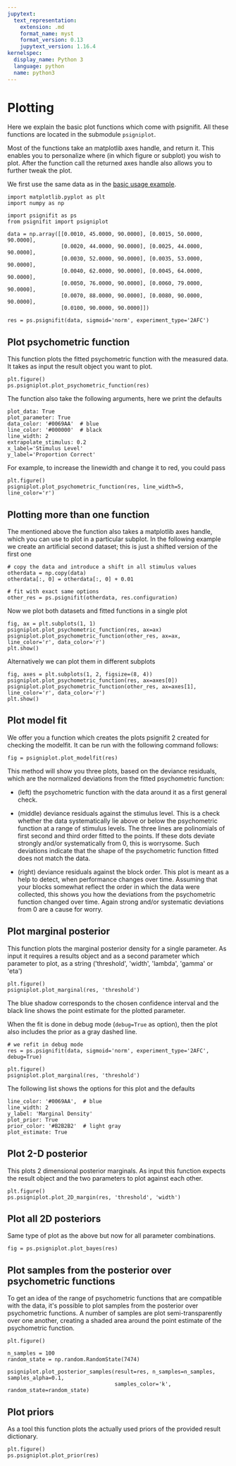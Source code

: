 ```yaml
---
jupytext:
  text_representation:
    extension: .md
    format_name: myst
    format_version: 0.13
    jupytext_version: 1.16.4
kernelspec:
  display_name: Python 3
  language: python
  name: python3
---
```


# Plotting

Here we explain the basic plot functions which come with psignifit.
All these functions are located in the submodule `psigniplot`.

Most of the functions take an matplotlib axes handle, and 
return it. This enables you to personalize where (in which figure
or subplot) you wish to plot. 
After the function call the returned axes handle also allows
you to further tweak the plot. 


We first use the same data as in the [basic usage example](../basic-usage).

```{code-cell} ipython3
import matplotlib.pyplot as plt
import numpy as np

import psignifit as ps
from psignifit import psigniplot

data = np.array([[0.0010, 45.0000, 90.0000], [0.0015, 50.0000, 90.0000],
                 [0.0020, 44.0000, 90.0000], [0.0025, 44.0000, 90.0000],
                 [0.0030, 52.0000, 90.0000], [0.0035, 53.0000, 90.0000],
                 [0.0040, 62.0000, 90.0000], [0.0045, 64.0000, 90.0000],
                 [0.0050, 76.0000, 90.0000], [0.0060, 79.0000, 90.0000],
                 [0.0070, 88.0000, 90.0000], [0.0080, 90.0000, 90.0000],
                 [0.0100, 90.0000, 90.0000]])

res = ps.psignifit(data, sigmoid='norm', experiment_type='2AFC')
```

## Plot psychometric function

This function plots the fitted psychometric function with the measured data.
It takes as input the result object you want to plot.

```{code-cell} ipython3
plt.figure()
ps.psigniplot.plot_psychometric_function(res)
```

The function also take the following arguments, here we print the defaults

```
plot_data: True
plot_parameter: True
data_color: '#0069AA'  # blue
line_color: '#000000'  # black
line_width: 2
extrapolate_stimulus: 0.2
x_label='Stimulus Level'
y_label='Proportion Correct'
```                               

For example, to increase the linewidth and change it to red, you could pass

```{code-cell} ipython3
plt.figure()
psigniplot.plot_psychometric_function(res, line_width=5, line_color='r')
```

## Plotting more than one function

The mentioned above the function also takes a matplotlib axes handle,
which you can use to plot in a particular subplot.
In the following example we create an artificial second dataset; this 
is just a shifted version of the first one

```{code-cell} ipython3
# copy the data and introduce a shift in all stimulus values
otherdata = np.copy(data)
otherdata[:, 0] = otherdata[:, 0] + 0.01

# fit with exact same options
other_res = ps.psignifit(otherdata, res.configuration)
```

Now we plot both datasets and fitted functions in a single plot

```{code-cell} ipython3
fig, ax = plt.subplots(1, 1)
psigniplot.plot_psychometric_function(res, ax=ax)
psigniplot.plot_psychometric_function(other_res, ax=ax, line_color='r', data_color='r')
plt.show()
```

Alternatively we can plot them in different subplots

```{code-cell} ipython3
fig, axes = plt.subplots(1, 2, figsize=(8, 4))
psigniplot.plot_psychometric_function(res, ax=axes[0])
psigniplot.plot_psychometric_function(other_res, ax=axes[1], line_color='r', data_color='r')
plt.show()
```



## Plot model fit

We offer you a function which creates the plots psignifit 2 created for
checking the modelfit.
It can be run with the following command follows:


```{code-cell} ipython3
fig = psigniplot.plot_modelfit(res)
```

This method will show you three plots, based on the deviance residuals,
which are the normalized deviations from the fitted psychometric function:

- (left) the psychometric function with the data around it as a first general
check.

- (middle) deviance residuals against the stimulus level. 
This is a check whether the data systematically lie above or below the 
psychometric function at a range of stimulus levels. 
The three lines are polinomials of first
second and third order fitted to the points. If these dots deviate
strongly and/or systematically from 0, this is worrysome. Such deviations
indicate that the shape of the psychometric function fitted does not
match the data.

- (right) deviance residuals against the block order. 
This plot is meant as a help to detect, when performance changes over time. 
Assuming that your blocks somewhat reflect the order in which the data were collected, this shows
you how the deviations from the psychometric function changed over time.
Again strong and/or systematic deviations from 0 are a cause for worry.


## Plot marginal posterior

This function plots the marginal posterior density for a single parameter.
As input it requires a results object and as a second parameter
which parameter to plot, as a string 
('threshold', 'width', 'lambda', 'gamma' or 'eta')

```{code-cell} ipython3
plt.figure()
psigniplot.plot_marginal(res, 'threshold')
```

The blue shadow corresponds to the chosen confidence interval and the black
line shows the point estimate for the plotted parameter.

When the fit is done in debug mode (`debug=True` as option),
then the plot also includes the prior as a gray dashed line.

```{code-cell} ipython3
# we refit in debug mode
res = ps.psignifit(data, sigmoid='norm', experiment_type='2AFC', debug=True)

plt.figure()
psigniplot.plot_marginal(res, 'threshold')
```

The following list shows the options for this plot and the defaults

```
line_color: '#0069AA',  # blue
line_width: 2
y_label: 'Marginal Density'
plot_prior: True
prior_color: '#B2B2B2'  # light gray
plot_estimate: True
```

## Plot 2-D posterior

This plots 2 dimensional posterior marginals.
As input this function expects the result object and the two parameters
to plot against each other.

```{code-cell} ipython3
plt.figure()
ps.psigniplot.plot_2D_margin(res, 'threshold', 'width')
```

## Plot all 2D posteriors

Same type of plot as the above but now for all parameter combinations.

```{code-cell} ipython3
fig = ps.psigniplot.plot_bayes(res)
```

## Plot samples from the posterior over psychometric functions

To get an idea of the range of  psychometric functions that are compatible with the data, it's possible to plot 
samples from the posterior over  psychometric functions. A number of samples are plot semi-transparently over one 
another, creating a shaded area around the point estimate of the psychometric function.

```{code-cell} ipython3
plt.figure()

n_samples = 100
random_state = np.random.RandomState(7474)

psigniplot.plot_posterior_samples(result=res, n_samples=n_samples, samples_alpha=0.1, 
                                  samples_color='k', random_state=random_state)
```


## Plot priors
As a tool this function plots the actually used priors of the provided
result dictionary.

```{code-cell} ipython3
plt.figure()
ps.psigniplot.plot_prior(res)
```

```{code-cell} ipython3

```

